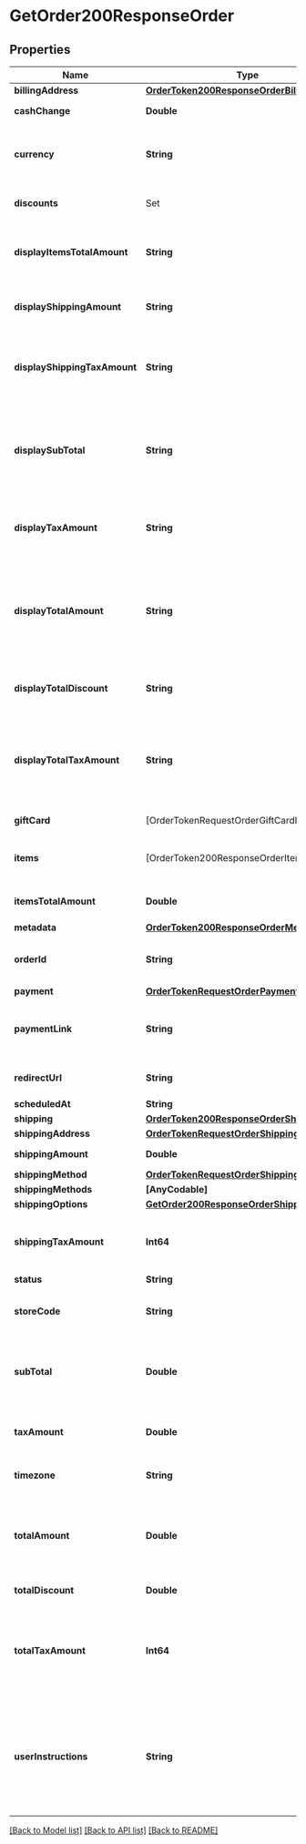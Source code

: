 # GetOrder200ResponseOrder

## Properties
Name | Type | Description | Notes
------------ | ------------- | ------------- | -------------
**billingAddress** | [**OrderToken200ResponseOrderBillingAddress**](OrderToken200ResponseOrderBillingAddress.md) |  | [optional] 
**cashChange** | **Double** | Cambio solicitado por el cliente | [optional] 
**currency** | **String** | Representa la moneda de uso del comercio en 3 caracteres bajo la ISO 3166-1 alpha-3 | [optional] 
**discounts** | Set<OrderToken200ResponseOrderDiscountsInner> | Son los descuentos aplicados en la orden | [optional] 
**displayItemsTotalAmount** | **String** | Es el costo total de todos los items de la orden que se mostrara en el checkout | [optional] 
**displayShippingAmount** | **String** | Es el costo total del envío de la orden que se mostrara en el checkout. | [optional] 
**displayShippingTaxAmount** | **String** | Es la visualización del monto total de los **impuestos** del envío aplicados en la orden que aparece en el checkout. | [optional] 
**displaySubTotal** | **String** | Es el subtotal de la compra, que comprende la suma de items_total_amount y shipping_amount que se mostrara en el checkout. | [optional] 
**displayTaxAmount** | **String** | Es el monto total de los **impuestos** aplicados en la orden que aparece en el checkout. | [optional] 
**displayTotalAmount** | **String** | Es el total de la orden esto comprende la suma del total de *items_total_amount*, *shipping_amount* y *tax_amount* que se mostrara en el checkout. | [optional] 
**displayTotalDiscount** | **String** | Monto de descuento total de la orden que se mostrara en el checkout | [optional] 
**displayTotalTaxAmount** | **String** | Es la visualizacion total de la orden esto comprende la suma del total de *shipping_tax_amount* y *tax_amount* que se mostrara en el checkout. | [optional] 
**giftCard** | [OrderTokenRequestOrderGiftCardInner] | Configuración de las tarjetas de regalo | [optional] 
**items** | [OrderToken200ResponseOrderItemsInner] | Detalle de los productos que se encuentran en la orden | [optional] 
**itemsTotalAmount** | **Double** | Es el costo total de todos los items de la orden. | [optional] 
**metadata** | [**OrderToken200ResponseOrderMetadata**](OrderToken200ResponseOrderMetadata.md) |  | [optional] 
**orderId** | **String** | Representa al identificador de la orden dentro del comercio | [optional] 
**payment** | [**OrderTokenRequestOrderPayment**](OrderTokenRequestOrderPayment.md) |  | [optional] 
**paymentLink** | **String** | Es el link de pago generado al tokenizar la orden para efectuar el pago | [optional] 
**redirectUrl** | **String** | Url donde se redireccionara al terminar la compra | [optional] 
**scheduledAt** | **String** | Fecha de entrega | [optional] 
**shipping** | [**OrderToken200ResponseOrderShipping**](OrderToken200ResponseOrderShipping.md) |  | [optional] 
**shippingAddress** | [**OrderTokenRequestOrderShippingAddress**](OrderTokenRequestOrderShippingAddress.md) |  | [optional] 
**shippingAmount** | **Double** | Es el costo total del envío de la orden. | [optional] 
**shippingMethod** | [**OrderTokenRequestOrderShippingMethod**](OrderTokenRequestOrderShippingMethod.md) |  | [optional] 
**shippingMethods** | **[AnyCodable]** | Métodos de envío | [optional] 
**shippingOptions** | [**GetOrder200ResponseOrderShippingOptions**](GetOrder200ResponseOrderShippingOptions.md) |  | [optional] 
**shippingTaxAmount** | **Int64** | Es el monto total de los **impuestos** del envío aplicados en la orden que aparece en el checkout. | [optional] 
**status** | **String** | Estado de la orden  | [optional] 
**storeCode** | **String** | Es el código de la tienda, por defecto el código de la tienda es all | [optional] 
**subTotal** | **Double** | Es el subtotal de la compra, que comprende la suma de items_total_amount y shipping_amount. | [optional] [default to 4470]
**taxAmount** | **Double** | Es el monto total de los **impuestos** aplicados en la orden. | [optional] 
**timezone** | **String** | Representa la zona horario de tu comercio | [optional] 
**totalAmount** | **Double** | Es el total de la orden esto comprende la suma del total de *items_total_amount*, *shipping_amount* y *tax_amount*. | [optional] 
**totalDiscount** | **Double** | Monto de descuento total de la orden | [optional] 
**totalTaxAmount** | **Int64** | Es el total de la orden esto comprende la suma del total de *shipping_tax_amount* y *tax_amount* que se mostrara en el checkout. | [optional] 
**userInstructions** | **String** | Son las instrucciones especiales que da el cliente en su compra, este valor se sustituye por el comentario en caso que el cliente lo coloque dentro del *checkout* | [optional] 

[[Back to Model list]](../README.md#documentation-for-models) [[Back to API list]](../README.md#documentation-for-api-endpoints) [[Back to README]](../README.md)


